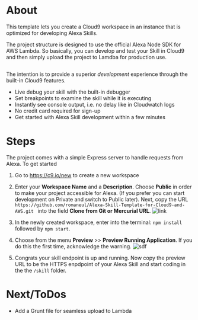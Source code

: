 # About
This template lets you create a Cloud9 workspace in an instance that is optimized for developing Alexa Skills. 

The project structure is designed to use the official Alexa Node SDK for AWS Lambda. So basically, you can develop and test your Skill in Cloud9 and then simply upload the project to Lamdba for production use.


##
The intention is to provide a superior _development_ experience through the built-in Cloud9 features. 

* Live debug your skill with the built-in debugger
* Set breakpoints to examine the skill while it is executing 
* Instantly see console output, i.e. no delay like in Cloudwatch logs
* No credit card required for sign-up
* Get started with Alexa Skill development within a few minutes


# Steps
The project comes with a simple Express server to handle requests from Alexa. To get started

1. Go to https://c9.io/new to create a new workspace

2. Enter your **Workspace Name** and a **Description**. 
Choose **Public** in order to make your project accessible for Alexa. (If you prefer you can start development on Private and switch to Public later). Next, copy the URL `https://github.com/romaneul/Alexa-Skill-Template-for-Cloud9-and-AWS.git
` into the field **Clone from Git or Mercurial URL**.
![link](https://s3-eu-west-1.amazonaws.com/cloud9-aws/Create+a+New+Workspace+2017-08-10+12-00-51.png)


3. In the newly created workspace, enter into the terminal: `npm install` followed by `npm start`.
4. Choose from the menu **Preview** >> **Preview Running Application**. If you do this the first time, acknowledge the warning. ![sdf](https://s3-eu-west-1.amazonaws.com/cloud9-aws/ssd+-+Cloud9+-+(Private+Browsing)+2017-08-14+10-38-18.png)
5. Congrats your skill endpoint is up and running. Now copy the preview URL to be the HTTPS enpdpoint of your Alexa Skill and start coding in the the `/skill` folder.


# Next/ToDos
* Add a Grunt file for seamless upload to Lambda
